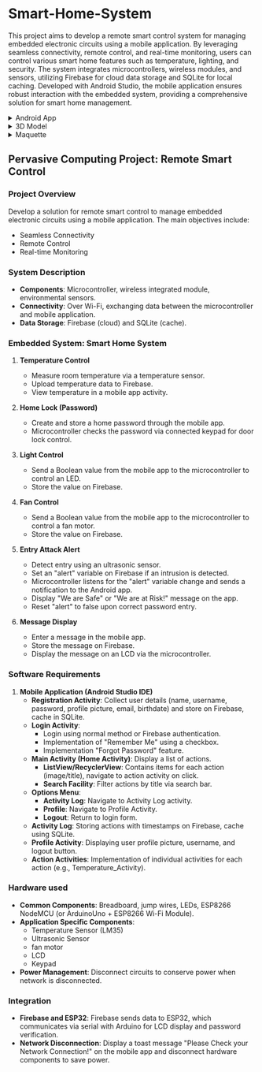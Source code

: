 # Smart-Home-System

This project aims to develop a remote smart control system for managing embedded electronic circuits using a mobile application. By leveraging seamless connectivity, remote control, and real-time monitoring, users can control various smart home features such as temperature, lighting, and security. The system integrates microcontrollers, wireless modules, and sensors, utilizing Firebase for cloud data storage and SQLite for local caching. Developed with Android Studio, the mobile application ensures robust interaction with the embedded system, providing a comprehensive solution for smart home management.

<details>
  <summary>Android App</summary>
  <p>
    <img src="https://github.com/iamklevy/Smart-Home-System/assets/94145850/c8e38a41-60e2-4af9-be84-1dd9f95f6b57" alt="login" width="500"/>
    <img src="https://github.com/iamklevy/Smart-Home-System/assets/94145850/ef1975bc-b831-4da1-9c7f-6c49f0d7bc4b" alt="sign up" width="500"/>
  </p>
  <p>
    <img src="https://github.com/iamklevy/Smart-Home-System/assets/94145850/cec0a738-4832-4021-b9fa-42be5966104e" alt="home page" width="500"/>
    <img src="https://github.com/iamklevy/Smart-Home-System/assets/94145850/33741c66-ee4f-4ded-98bc-6bf56515a504" alt="settings" width="500"/>
  </p>
  <p>
    <img src="https://github.com/iamklevy/Smart-Home-System/assets/94145850/ed9e8dbc-5858-45e1-bb00-56ce7bb499d4" alt="App logs" width="500"/>
  </p>
</details>

<details>
  <summary>3D Model</summary>
  <p>
    <img src="https://github.com/iamklevy/Smart-Home-System/assets/94145850/5672c042-2992-4b07-9b61-9b5554ca63a9"  width="500"/>
    <img src="https://github.com/iamklevy/Smart-Home-System/assets/94145850/1a5978e2-9941-4cbd-ab57-d2040edd4809"  width="500"/>
    <video src="https://github.com/iamklevy/Smart-Home-System/assets/94145850/cd08469e-bd11-4a1f-84ab-41c220ad1fc4" />
  </p>
</details>

<details>
  <summary>Maquette</summary>
  <p>
    <img src="https://github.com/iamklevy/Smart-Home-System/assets/94145850/b79a3f3a-f2e6-49dd-8464-6641ca4a69e2"  width="500"/>
    <img src="https://github.com/iamklevy/Smart-Home-System/assets/94145850/865ebd61-d0e3-4f13-b5e6-48d7d82bb3c4" width= "500"/>
  </p>
  <p>
    <img src="https://github.com/iamklevy/Smart-Home-System/assets/94145850/48579004-a3dd-4fc0-b7d3-cd1535bc90ab"  width="500"/>
    <img src="https://github.com/iamklevy/Smart-Home-System/assets/94145850/20e3a5c7-1ae9-428d-8c67-ff8a34f011c7"  width="500"/>
    <video src="https://www.youtube.com/watch?v=LAhoLC1QU5o" />
  </p>
      <video width="500" controls>
    <source src="https://www.youtube.com/watch?v=LAhoLC1QU5o" type="video/mp4">
    Your browser does not support the video tag.
  </video>
</details>
      
## Pervasive Computing Project: Remote Smart Control

### Project Overview
Develop a solution for remote smart control to manage embedded electronic circuits using a mobile application. The main objectives include:
- Seamless Connectivity
- Remote Control
- Real-time Monitoring

### System Description
- **Components**: Microcontroller, wireless integrated module, environmental sensors.
- **Connectivity**: Over Wi-Fi, exchanging data between the microcontroller and mobile application.
- **Data Storage**: Firebase (cloud) and SQLite (cache).

### Embedded System: Smart Home System
1. **Temperature Control**
   - Measure room temperature via a temperature sensor.
   - Upload temperature data to Firebase.
   - View temperature in a mobile app activity.

2. **Home Lock (Password)**
   - Create and store a home password through the mobile app.
   - Microcontroller checks the password via connected keypad for door lock control.

3. **Light Control**
   - Send a Boolean value from the mobile app to the microcontroller to control an LED.
   - Store the value on Firebase.

4. **Fan Control**
   - Send a Boolean value from the mobile app to the microcontroller to control a fan motor.
   - Store the value on Firebase.

5. **Entry Attack Alert**
   - Detect entry using an ultrasonic sensor.
   - Set an "alert" variable on Firebase if an intrusion is detected.
   - Microcontroller listens for the "alert" variable change and sends a notification to the Android app.
   - Display "We are Safe" or "We are at Risk!" message on the app.
   - Reset "alert" to false upon correct password entry.

6. **Message Display**
   - Enter a message in the mobile app.
   - Store the message on Firebase.
   - Display the message on an LCD via the microcontroller.

### Software Requirements
1. **Mobile Application (Android Studio IDE)**
   - **Registration Activity**: Collect user details (name, username, password, profile picture, email, birthdate) and store on Firebase, cache in SQLite.
   - **Login Activity**: 
     - Login using normal method or Firebase authentication.
     - Implementation of "Remember Me" using a checkbox.
     - Implementation "Forgot Password" feature.
   - **Main Activity (Home Activity)**: Display a list of actions.
     - **ListView/RecyclerView**: Contains items for each action (image/title), navigate to action activity on click.
     - **Search Facility**: Filter actions by title via search bar.
   - **Options Menu**:
     - **Activity Log**: Navigate to Activity Log activity.
     - **Profile**: Navigate to Profile Activity.
     - **Logout**: Return to login form.
   - **Activity Log**: Storing actions with timestamps on Firebase, cache using SQLite.
   - **Profile Activity**: Displaying user profile picture, username, and logout button.
   - **Action Activities**: Implementation of individual activities for each action (e.g., Temperature_Activity).

### Hardware used
- **Common Components**: Breadboard, jump wires, LEDs, ESP8266 NodeMCU (or ArduinoUno + ESP8266 Wi-Fi Module).
- **Application Specific Components**:
  - Temperature Sensor (LM35)
  - Ultrasonic Sensor
  - fan motor
  - LCD
  - Keypad
- **Power Management**: Disconnect circuits to conserve power when network is disconnected.

### Integration
- **Firebase and ESP32**: Firebase sends data to ESP32, which communicates via serial with Arduino for LCD display and password verification.
- **Network Disconnection**: Display a toast message "Please Check your Network Connection!" on the mobile app and disconnect hardware components to save power.














